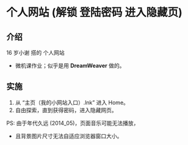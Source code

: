 # 个人网站 (解锁 登陆密码 进入隐藏页)

## 介绍
16 岁小谢 搭的 个人网站  
* 微机课作业；似乎是用 **DreamWeaver** 做的。

## 实施
1. 从 “主页（我的小网站入口）.lnk” 进入 Home。  
2. 自由探索，直到获得密码，进入隐藏网页。

PS: 由于年代久远 (2014_05)，页面音乐可能无法播放，  
* 且背景图片尺寸无法自适应浏览器窗口大小。

<!-- ## 软件架构
软件架构说明


## 安装教程

1.  xxxx
2.  xxxx
3.  xxxx

## 使用说明

1.  xxxx
2.  xxxx
3.  xxxx

## 参与贡献

1.  Fork 本仓库
2.  新建 Feat_xxx 分支
3.  提交代码
4.  新建 Pull Request


## 特技

1.  使用 Readme\_XXX.md 来支持不同的语言，例如 Readme\_en.md, Readme\_zh.md
2.  Gitee 官方博客 [blog.gitee.com](https://blog.gitee.com)
3.  你可以 [https://gitee.com/explore](https://gitee.com/explore) 这个地址来了解 Gitee 上的优秀开源项目
4.  [GVP](https://gitee.com/gvp) 全称是 Gitee 最有价值开源项目，是综合评定出的优秀开源项目
5.  Gitee 官方提供的使用手册 [https://gitee.com/help](https://gitee.com/help)
6.  Gitee 封面人物是一档用来展示 Gitee 会员风采的栏目 [https://gitee.com/gitee-stars/](https://gitee.com/gitee-stars/) -->
